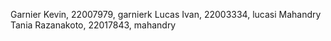 Garnier Kevin, 22007979, garnierk
Lucas Ivan, 22003334, lucasi
Mahandry Tania Razanakoto, 22017843, mahandry

